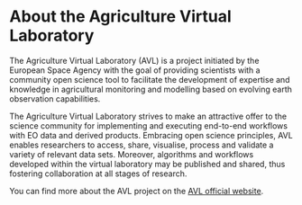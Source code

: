 # About the Agriculture Virtual Laboratory

The Agriculture Virtual Laboratory (AVL) is a project initiated by the European
Space Agency with the goal of providing scientists with a community open science
tool to facilitate the development of expertise and knowledge in agricultural
monitoring and modelling based on evolving earth observation capabilities.

The Agriculture Virtual Laboratory strives to make an attractive offer to the
science community for implementing and executing end-to-end workflows with EO
data and derived products. Embracing open science principles, AVL enables
researchers to access, share, visualise, process and validate a variety of
relevant data sets. Moreover, algorithms and workflows developed within the
virtual laboratory may be published and shared, thus fostering collaboration at
all stages of research.

You can find more about the AVL project on the
[AVL official website](https://agriculturevlab.eu/).
